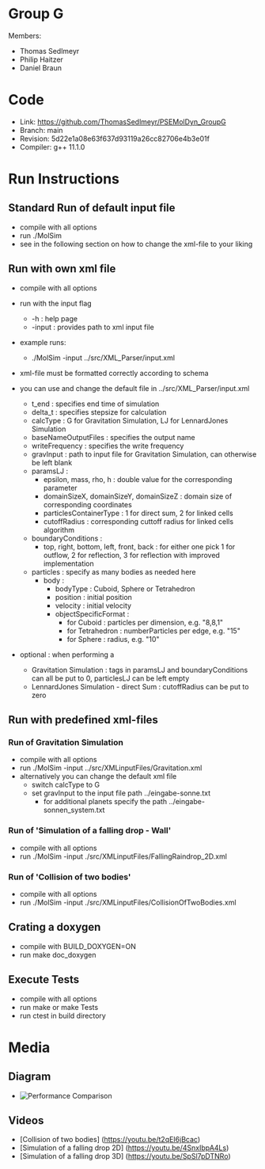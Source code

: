 # Group G #
Members:
* Thomas Sedlmeyr
* Philip Haitzer
* Daniel Braun

# Code #
* Link:     https://github.com/ThomasSedlmeyr/PSEMolDyn_GroupG
* Branch:   main
* Revision: 5d22e1a08e63f637d93119a26cc82706e4b3e01f 
* Compiler: g++ 11.1.0

# Run Instructions #
## Standard Run of default input file ##
* compile with all options
* run ./MolSim
* see in the following section on how to change the xml-file to your liking

## Run with own xml file ##
* compile with all options
* run with the input flag
  * -h : help page
  * -input : provides path to xml input file

* example runs:
  * ./MolSim -input ../src/XML_Parser/input.xml

* xml-file must be formatted correctly according to schema
* you can use and change the default file in ../src/XML_Parser/input.xml
  * t_end : specifies end time of simulation
  * delta_t : specifies stepsize for calculation
  * calcType : G for Gravitation Simulation, LJ for LennardJones Simulation
  * baseNameOutputFiles : specifies the output name
  * writeFrequency : specifies the write frequency
  * gravInput : path to input file for Gravitation Simulation, can otherwise be left blank
  * paramsLJ : 
    * epsilon, mass, rho, h : double value for the corresponding parameter
    * domainSizeX, domainSizeY, domainSizeZ : domain size of corresponding coordinates
    * particlesContainerType : 1 for direct sum, 2 for linked cells
    * cutoffRadius : corresponding cuttoff radius for linked cells algorithm
  * boundaryConditions :
    * top, right, bottom, left, front, back : for either one pick 1 for outflow, 2 for reflection, 3 for reflection with improved implementation
  * particles : specify as many bodies as needed here
    * body : 
      * bodyType : Cuboid, Sphere or Tetrahedron
      * position : initial position
      * velocity : initial velocity
      * objectSpecificFormat : 
        * for Cuboid : particles per dimension, e.g. "8,8,1"
        * for Tetrahedron : numberParticles per edge, e.g. "15"
        * for Sphere : radius, e.g. "10"

* optional : when performing a 
  * Gravitation Simulation : tags in paramsLJ and boundaryConditions can all be put to 0, particlesLJ can be left empty
  * LennardJones Simulation - direct Sum : cutoffRadius can be put to zero

## Run with predefined xml-files ##
### Run of Gravitation Simulation ###
* compile with all options
* run ./MolSim -input ../src/XMLinputFiles/Gravitation.xml
* alternatively you can change the default xml file
  * switch calcType to G
  * set gravInput to the input file path ../eingabe-sonne.txt
    * for additional planets specify the path ../eingabe-sonnen_system.txt

### Run of 'Simulation of a falling drop - Wall' ###
* compile with all options
* run ./MolSim -input ./src/XMLinputFiles/FallingRaindrop_2D.xml

### Run of 'Collision of two bodies' ###
* compile with all options
* run ./MolSim -input ./src/XMLinputFiles/CollisionOfTwoBodies.xml

## Crating a doxygen ##
* compile with BUILD_DOXYGEN=ON
* run make doc_doxygen

## Execute Tests ##
* compile with all options
* run make or make Tests
* run ctest in build directory

# Media #
## Diagram ##
* ![Performance Comparison](PerformanceComparison.png)
## Videos ##
* [Collision of two bodies] (https://youtu.be/t2qEI6jBcac)
* [Simulation of a falling drop 2D] (https://youtu.be/4SnxIbpA4Ls)
* [Simulation of a falling drop 3D] (https://youtu.be/SpSl7pDTNRo)
